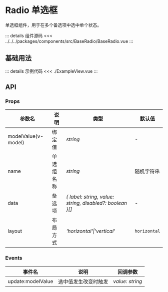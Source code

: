 # Radio 单选框

单选框组件，用于在多个备选项中选中单个状态。

::: details 组件源码
<<< ../../../packages/components/src/BaseRadio/BaseRadio.vue
:::

## 基础用法

<script lang="ts" setup>
import ExampleView from './ExampleView.vue'
</script>

<ExampleView />

::: details 示例代码
<<< ./ExampleView.vue
:::

## API

### Props

| 参数名 | 说明 | 类型 | 默认值 |
| --- | --- | --- | --- |
| modelValue(v-model) | 绑定值 | _string_ | - |
| name | 单选组名称 | _string_ | 随机字符串 |
| data | 备选项 | _{ label: string, value: string, disabled?: boolean }[]_ | - |
| layout | 布局方式 | _'horizontal'\|'vertical'_ | `horizontal` |

### Events

| 事件名 | 说明 | 回调参数 |
| --- | --- | --- |
| update:modelValue | 选中值发生改变时触发 | _value: string_ |
